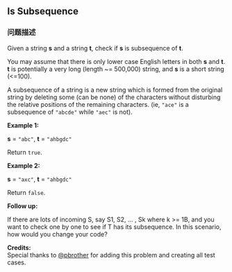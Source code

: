 ## Is Subsequence  
### 问题描述

Given a string **s** and a string **t**, check if **s** is subsequence of **t**.



You may assume that there is only lower case English letters in both **s** and **t**. **t** is potentially a very long (length ~= 500,000) string, and **s** is a short string (<=100).



A subsequence of a string is a new string which is formed from the original string by deleting some (can be none) of the characters without disturbing the relative positions of the remaining characters. (ie, `"ace"` is a subsequence of `"abcde"` while `"aec"` is not).


**Example 1:**<br />
**s** = `"abc"`, **t** = `"ahbgdc"`



Return `true`.


**Example 2:**<br />
**s** = `"axc"`, **t** = `"ahbgdc"`



Return `false`.


**Follow up:**<br />
If there are lots of incoming S, say S1, S2, ... , Sk where k >= 1B, and you want to check one by one to see if T has its subsequence. In this scenario, how would you change your code?

**Credits:**<br />Special thanks to [@pbrother](https://leetcode.com/pbrother/) for adding this problem and creating all test cases.
